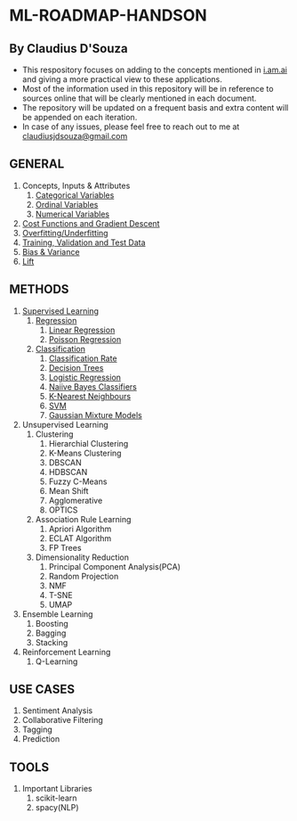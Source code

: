# ML-ROADMAP-HANDSON
## By Claudius D'Souza

- This respository focuses on adding to the concepts mentioned in [i.am.ai](https://i.am.ai/roadmap/#machine-learning-roadmap) and giving a more practical view to these applications.
- Most of the information used in this repository will be in reference to sources online that will be clearly mentioned in each document.
- The repository will be updated on a frequent basis and extra content will be appended on each iteration.
- In case of any issues, please feel free to reach out to me at claudiusjdsouza@gmail.com


## GENERAL

1. Concepts, Inputs & Attributes
   1. [Categorical Variables](/content-files/1.1.1.ipynb)
   2. [Ordinal Variables](/content-files/1.1.2.ipynb)
   3. [Numerical Variables](/content-files/1.1.3.ipynb)
2. [Cost Functions and Gradient Descent](/content-files/1.2.ipynb)
3. [Overfitting/Underfitting](/content-files/1.3.ipynb)
4. [Training, Validation and Test Data](/content-files/1.4.ipynb)
5. [Bias & Variance](/content-files/1.5.ipynb)
6. [Lift](/content-files/1.6.ipynb)

## METHODS

1. [Supervised Learning](/content-files/2.1.ipynb)
   1. [Regression](/content-files/2.1.1.ipynb)
      1. [Linear Regression](/content-files/2.1.1.1.ipynb)
      2. [Poisson Regression](/content-files/2.1.1.2.ipynb)
   2. [Classification](/content-files/2.1.2.ipynb)
      1. [Classification Rate](/content-files/2.1.1.1.ipynb)
      2. [Decision Trees](/content-files/2.1.1.2.ipynb)
      3. [Logistic Regression](/content-files/2.1.2.3.ipynb)
      4. [Naiive Bayes Classifiers](/content-files/2.1.2.4.ipynb)
      5. [K-Nearest Neighbours](/content-files/2.1.2.5.ipynb)
      6. [SVM](/content-files/2.1.2.6.ipynb)
      7. [Gaussian Mixture Models](/content-files/2.1.2.7.ipynb)
2. Unsupervised Learning
   1. Clustering
      1. Hierarchial Clustering
      2. K-Means Clustering
      3. DBSCAN
      4. HDBSCAN
      5. Fuzzy C-Means
      6. Mean Shift
      7. Agglomerative
      8. OPTICS
   2. Association Rule Learning
      1. Apriori Algorithm
      2. ECLAT Algorithm
      3. FP Trees
   3. Dimensionality Reduction
      1. Principal Component Analysis(PCA)
      2. Random Projection
      3. NMF
      4. T-SNE
      5. UMAP
3. Ensemble Learning
   1. Boosting
   2. Bagging
   3. Stacking
4. Reinforcement Learning
   1. Q-Learning

## USE CASES

1. Sentiment Analysis
2. Collaborative Filtering
3. Tagging
4. Prediction

## TOOLS

1. Important Libraries
   1. scikit-learn
   2. spacy(NLP)